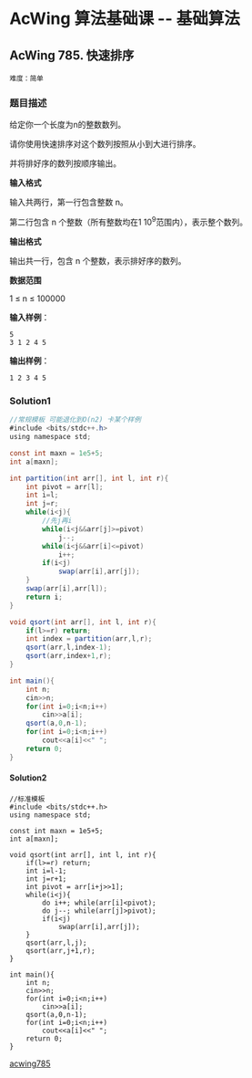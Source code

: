 # AcWing 算法基础课 -- 基础算法

## AcWing 785. 快速排序 

`难度：简单`

### 题目描述

给定你一个长度为n的整数数列。

请你使用快速排序对这个数列按照从小到大进行排序。

并将排好序的数列按顺序输出。

**输入格式**

输入共两行，第一行包含整数 n。

第二行包含 n 个整数（所有整数均在$1~10^9$范围内），表示整个数列。

**输出格式**

输出共一行，包含 n 个整数，表示排好序的数列。

**数据范围**

1 ≤ n ≤ 100000

**输入样例**：

```
5
3 1 2 4 5
```

**输出样例**：

```
1 2 3 4 5
```

### Solution1

```java 
//常规模板 可能退化到O(n2) 卡某个样例
#include <bits/stdc++.h>
using namespace std;

const int maxn = 1e5+5;
int a[maxn];

int partition(int arr[], int l, int r){
    int pivot = arr[l];
    int i=l;
    int j=r;
    while(i<j){
        //先j再i
        while(i<j&&arr[j]>=pivot)
            j--;
        while(i<j&&arr[i]<=pivot)
            i++;
        if(i<j)
            swap(arr[i],arr[j]);
    }
    swap(arr[i],arr[l]);
    return i;
}

void qsort(int arr[], int l, int r){
    if(l>=r) return;
    int index = partition(arr,l,r);
    qsort(arr,l,index-1);
    qsort(arr,index+1,r);
}

int main(){
    int n;
    cin>>n;
    for(int i=0;i<n;i++)
        cin>>a[i];
    qsort(a,0,n-1);
    for(int i=0;i<n;i++)
        cout<<a[i]<<" ";
    return 0;
}
```

#### Solution2

```
//标准模板
#include <bits/stdc++.h>
using namespace std;

const int maxn = 1e5+5;
int a[maxn];

void qsort(int arr[], int l, int r){
    if(l>=r) return;
    int i=l-1;
    int j=r+1;
    int pivot = arr[i+j>>1];
    while(i<j){
        do i++; while(arr[i]<pivot);
        do j--; while(arr[j]>pivot);
        if(i<j)
            swap(arr[i],arr[j]);
    }
    qsort(arr,l,j);
    qsort(arr,j+1,r);
}

int main(){
    int n;
    cin>>n;
    for(int i=0;i<n;i++)
        cin>>a[i];
    qsort(a,0,n-1);
    for(int i=0;i<n;i++)
        cout<<a[i]<<" ";
    return 0;
}
```

[acwing785](https://www.acwing.com/solution/content/23415/)

